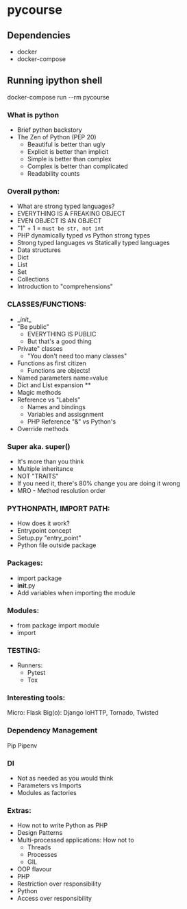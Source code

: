 # pycourse

## Dependencies

* docker
* docker-compose

## Running ipython shell

docker-compose run --rm pycourse

### What is python
* Brief python backstory
* The Zen of Python (PEP 20)
    * Beautiful is better than ugly
    * Explicit is better than implicit
    * Simple is better than complex
    * Complex is better than complicated
    * Readability counts

### Overall python:
* What are strong typed languages?
* EVERYTHING IS A FREAKING OBJECT
* EVEN OBJECT IS AN OBJECT
* "1" + 1 = `must be str, not int`
* PHP dynamically typed vs Python strong types
* Strong typed languages vs Statically typed languages
* Data structures
* Dict
* List
* Set
* Collections
* Introduction to "comprehensions"

### CLASSES/FUNCTIONS:
* \__init__
* "Be public"
    * EVERYTHING IS PUBLIC
    * But that's a good thing
* Private" classes
    * "You don't need too many classes"
* Functions as first citizen
    * Functions are objects!
* Named parameters name=value
* Dict and List expansion **
* Magic methods
* Reference vs "Labels"
    * Names and bindings
    * Variables and assisgnment
    * PHP Reference "&" vs Python's
* Override methods

### Super aka. super()
* It's more than you think
* Multiple inheritance
* NOT "TRAITS"
* If you need it, there's 80% change you are doing it wrong
* MRO - Method resolution order

### PYTHONPATH, IMPORT PATH:
* How does it work?
* Entrypoint concept
* Setup.py "entry_point"
* Python file outside package

### Packages:
* import package
* __init__.py
* Add variables when importing the module

### Modules:
* from package import module
* import

### TESTING:
* Runners:
    * Pytest
    * Tox

### Interesting tools:
Micro: Flask
Big(o): Django
IoHTTP, Tornado, Twisted

### Dependency Management
Pip
Pipenv

### DI
* Not as needed as you would think
* Parameters vs Imports
* Modules as factories

### Extras:
* How not to write Python as PHP
* Design Patterns
* Multi-processed applications: How not to
    * Threads
    * Processes
    * GIL
* OOP flavour
* PHP
* Restriction over responsibility
* Python
* Access over responsibility
